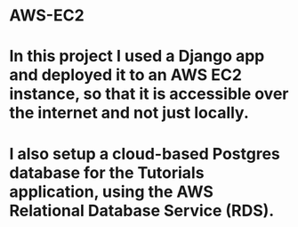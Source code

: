 # AWS-EC2
# In this project I used a Django app and deployed it to an AWS EC2 instance, so that it is accessible over the internet and not just locally.
# I also setup a cloud-based Postgres database for the Tutorials application, using the AWS Relational Database Service (RDS).
